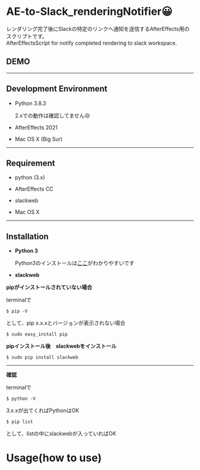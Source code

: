 # AE-to-Slack_renderingNotifier:grinning:

 レンダリング完了後にSlackの特定のリンクへ通知を送信するAfterEffects用のスクリプトです。<br> AfterEffectsScript for notify completed rendering to slack workspace.

## DEMO

---

## Development Environment

- Python 3.8.3
  
  2.xでの動作は確認してません:cry:
  
- AfterEffects 2021
  
- Mac OS X (Big Sur)
  

---

## Requirement

- python (3.x)
  
- AfterEffects CC
  
- slackweb
  
- Mac OS X
  

---

## Installation

- **Python 3** 
  
  Python3のインストールは[ここ](https://qiita.com/7110/items/1aa5968022373e99ae28)がわかりやすいです
  
- **slackweb**
  

**pipがインストールされていない場合**

terminalで

`$ pip -V`

として、pip x.x.xとバージョンが表示されない場合

`$ sudo easy_install pip`

**pipインストール後　slackwebをインストール**

`$ sudo pip install slackweb`

****

**確認**

terminalで

`$ python -V`

3.x.xが出てくればPythonはOK

`$ pip list`

として、listの中にslackwebが入っていればOK

# Usage(how to use)
